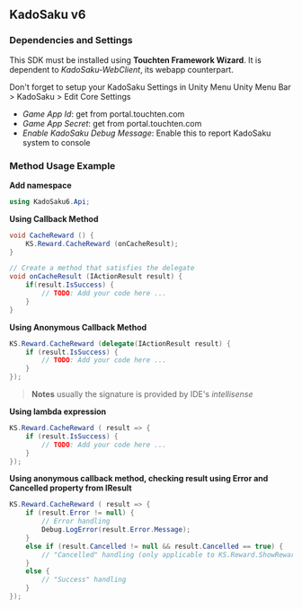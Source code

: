 ## KadoSaku v6

### Dependencies and Settings

This SDK must be installed using **Touchten Framework Wizard**.
It is dependent to *KadoSaku-WebClient*, its webapp counterpart.

Don't forget to setup your KadoSaku Settings in Unity Menu
Unity Menu Bar &gt; KadoSaku &gt; Edit Core Settings
- *Game App Id*: get from portal.touchten.com
- *Game App Secret*: get from portal.touchten.com
- *Enable KadoSaku Debug Message*: Enable this to report KadoSaku system to console

### Method Usage Example

**Add namespace**
```csharp
using KadoSaku6.Api;
```

**Using Callback Method**
```csharp
void CacheReward () {
    KS.Reward.CacheReward (onCacheResult);
}

// Create a method that satisfies the delegate
void onCacheResult (IActionResult result) {
    if(result.IsSuccess) {
        // TODO: Add your code here ...
    }
}

```

**Using Anonymous Callback Method**
```csharp
KS.Reward.CacheReward (delegate(IActionResult result) {
    if (result.IsSuccess) {
        // TODO: Add your code here ...
    }
});
```
> **Notes** usually the signature is provided by IDE's *intellisense*

**Using lambda expression**

```csharp
KS.Reward.CacheReward ( result => {
    if (result.IsSuccess) {
        // TODO: Add your code here ...
    }
});
```

**Using anonymous callback method, checking result using Error and Cancelled property from IResult**

```csharp
KS.Reward.CacheReward ( result => {
    if (result.Error != null) {
        // Error handling
        Debug.LogError(result.Error.Message);
    }
    else if (result.Cancelled != null && result.Cancelled == true) {
        // "Cancelled" handling (only applicable to KS.Reward.ShowReward() and KS.Reward.ShowIncentivizedReward() )
    }
    else {
        // "Success" handling
    }
});
```
